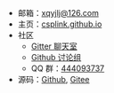 - 邮箱：[xqyjlj@126.com](mailto:xqyjlj@126.com)
- 主页：[csplink.github.io](https://csplink.github.io/#/zh-cn/)
- 社区
  - [Gitter 聊天室](https://gitter.im/csplink/csp)
  - [Github 讨论组](https://github.com/csplink/csp/discussions)
  - QQ 群：[444093737](https://jq.qq.com/?_wv=1027&k=CWt7TZln)
- 源码：[Github](https://github.com/csplink/csp), [Gitee](https://gitee.com/csplink/csp)
